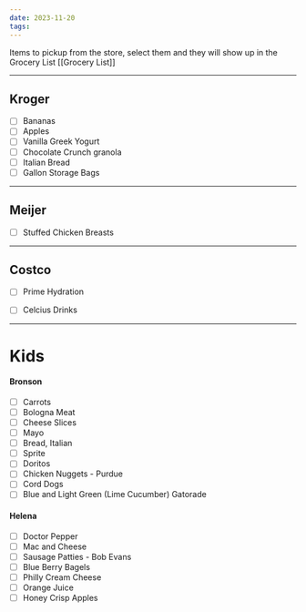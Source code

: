 ```yaml
---
date: 2023-11-20
tags:
---
```

Items to pickup from the store, select them and they will show up in the Grocery List [[Grocery List]]

------
## Kroger
- [ ] Bananas 
- [ ] Apples
- [ ] Vanilla Greek Yogurt
- [ ] Chocolate Crunch granola
- [ ] Italian Bread
- [ ] Gallon Storage Bags

------
## Meijer
- [ ] Stuffed Chicken Breasts


------
## Costco
- [ ] Prime Hydration
- [ ] Celcius Drinks


------
# Kids
####  Bronson
- [ ] Carrots
- [ ] Bologna Meat
- [ ] Cheese Slices
- [ ] Mayo
- [ ] Bread, Italian
- [ ] Sprite
- [ ] Doritos
- [ ] Chicken Nuggets - Purdue
- [ ] Cord Dogs
- [ ] Blue and Light Green (Lime Cucumber) Gatorade

#### Helena
- [ ] Doctor Pepper
- [ ] Mac and Cheese
- [ ] Sausage Patties - Bob Evans
- [ ] Blue Berry Bagels
- [ ] Philly Cream Cheese
- [ ] Orange Juice
- [ ] Honey Crisp Apples
